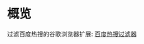 # 概览
过滤百度热搜的谷歌浏览器扩展: [百度热搜过滤器](https://chrome.google.com/webstore/detail/%E7%99%BE%E5%BA%A6%E7%83%AD%E6%90%9C%E8%BF%87%E6%BB%A4%E5%99%A8/ongjdddkdfdbhmedilojnalockgohbho)

<!-- 开发调试的时候无需打包, 直接在扩展程序的开发模式下点"加载已解压的扩展程序", 然后选择项目目录即可 -->
<!-- 只有在发布的时候才需要上传zip, 同时打包的时候只需要打包插件用到的文件即可: content-style.css, content-script.js, icon.png, manifest.json -->
<!-- 另外, 代码更新只需要调试完毕打包成zip之后在开发者面板中点击之前已经发布了的版本, 然后再点击左侧文件包, 之后点击上传新的软件包即可完成更新代码的操作, 不需要再次发布一遍 -->